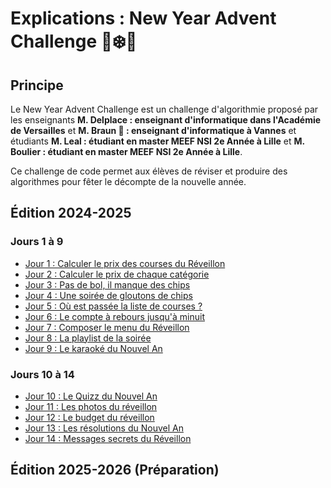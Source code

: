 # Explications : New Year Advent Challenge 🦊❄️🎉

## Principe

Le New Year Advent Challenge est un challenge d'algorithmie proposé par les enseignants **M. Delplace : enseignant d'informatique dans l'Académie de Versailles** et **M. Braun 🦊 : enseignant d'informatique à Vannes** et étudiants **M. Leal : étudiant en master MEEF NSI 2e Année à Lille** et **M. Boulier : étudiant en master MEEF NSI 2e Année à Lille**.

Ce challenge de code permet aux élèves de réviser et produire des algorithmes pour fêter le décompte de la nouvelle année.

## Édition 2024-2025

### Jours 1 à 9

- [Jour 1 : Calculer le prix des courses du Réveillon](https://clementbraunnsi.github.io/nsi-courses/premiere/New_Year_Advent/Exercices_J1-J9/Jour_1)
- [Jour 2 : Calculer le prix de chaque catégorie](https://clementbraunnsi.github.io/nsi-courses/premiere/New_Year_Advent/Exercices_J1-J9/Jour_2)
- [Jour 3 : Pas de bol, il manque des chips](https://clementbraunnsi.github.io/nsi-courses/premiere/New_Year_Advent/Exercices_J1-J9/Jour_3)
- [Jour 4 : Une soirée de gloutons de chips](https://clementbraunnsi.github.io/nsi-courses/premiere/New_Year_Advent/Exercices_J1-J9/Jour_4)
- [Jour 5 : Où est passée la liste de courses ?](https://clementbraunnsi.github.io/nsi-courses/premiere/New_Year_Advent/Exercices_J1-J9/Jour_5)
- [Jour 6 : Le compte à rebours jusqu'à minuit](https://clementbraunnsi.github.io/nsi-courses/premiere/New_Year_Advent/Exercices_J1-J9/Jour_6)
- [Jour 7 : Composer le menu du Réveillon](https://clementbraunnsi.github.io/nsi-courses/premiere/New_Year_Advent/Exercices_J1-J9/Jour_7)
- [Jour 8 : La playlist de la soirée](https://clementbraunnsi.github.io/nsi-courses/premiere/New_Year_Advent/Exercices_J1-J9/Jour_8)
- [Jour 9 : Le karaoké du Nouvel An](https://clementbraunnsi.github.io/nsi-courses/premiere/New_Year_Advent/Exercices_J1-J9/Jour_9)

### Jours 10 à 14

- [Jour 10 : Le Quizz du Nouvel An](https://clementbraunnsi.github.io/nsi-courses/premiere/New_Year_Advent/Exercices_J10-J14/Jour_10)
- [Jour 11 : Les photos du réveillon](https://clementbraunnsi.github.io/nsi-courses/premiere/New_Year_Advent/Exercices_J10-J14/Jour_11)
- [Jour 12 : Le budget du réveillon](https://clementbraunnsi.github.io/nsi-courses/premiere/New_Year_Advent/Exercices_J10-J14/Jour_12)
- [Jour 13 : Les résolutions du Nouvel An](https://clementbraunnsi.github.io/nsi-courses/premiere/New_Year_Advent/Exercices_J10-J14/Jour_13)
- [Jour 14 : Messages secrets du Réveillon](https://clementbraunnsi.github.io/nsi-courses/premiere/New_Year_Advent/Exercices_J10-J14/Jour_14)

## Édition 2025-2026 (Préparation)


